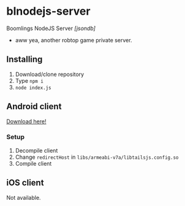# blnodejs-server
Boomlings NodeJS Server *[jsondb]*
* aww yea, another robtop game private server.

## Installing
1. Download/clone repository
2. Type `npm i`
3. `node index.js`

## Android client
[Download here!](https://mega.nz/file/XvADCaiY#TzCoMOSrtvJPESIcKjOsN8QgGXsUAY6w-cX0xhr7WJo)
### Setup
1. Decompile client
2. Change `redirectHost` in `libs/armeabi-v7a/libtailsjs.config.so`
3. Compile client

## iOS client
Not available.
